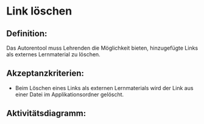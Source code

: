 # Link löschen

## Definition:

Das Autorentool muss Lehrenden die Möglichkeit bieten, hinzugefügte Links als externes Lernmaterial zu löschen.

## Akzeptanzkriterien:

- Beim Löschen eines Links als externen Lernmaterials wird der Link aus einer Datei im Applikationsordner gelöscht.

## Aktivitätsdiagramm:


